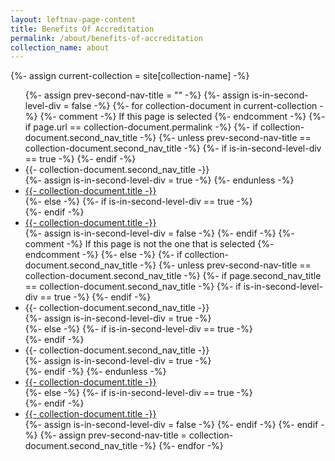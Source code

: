 ```yaml
---
layout: leftnav-page-content
title: Benefits Of Accreditation
permalink: /about/benefits-of-accreditation
collection_name: about
---
```


{%- assign current-collection = site[collection-name] -%}
<ul class="bp-menu-list">
  {%- assign prev-second-nav-title = "" -%}
  {%- assign is-in-second-level-div = false -%}
  {%- for collection-document in current-collection -%}
    {%- comment -%} If this page is selected {%- endcomment -%}
    {%- if page.url == collection-document.permalink -%}
      {%- if collection-document.second_nav_title -%}
        {%- unless prev-second-nav-title == collection-document.second_nav_title -%}
          {%- if is-in-second-level-div == true -%}
            </div>
          {%- endif -%}
          <li class="is-active second-level-nav-header"><a class="is-active second-level-nav-header">{{- collection-document.second_nav_title -}}<i class="sgds-icon sgds-icon-chevron-up is-pulled-right is-size-4" aria-hidden="true"></i></a></li>
          <div class="second-level-nav-div">
          {%- assign is-in-second-level-div = true -%}
        {%- endunless -%}
        <li><a class="is-active second-level-nav-item padding--top--none" href="{{- site.baseurl -}}{{- collection-document.permalink -}}">{{- collection-document.title -}}</a></li>
      {%- else -%}
        {%- if is-in-second-level-div == true -%}
          </div>
        {%- endif -%}
        <li><a class="is-active" href="{{- site.baseurl -}}{{- collection-document.permalink -}}">{{- collection-document.title -}}</a></li>
        {%- assign is-in-second-level-div = false -%}
      {%- endif -%}
      {%- comment -%} If this page is not the one that is selected {%- endcomment -%}
      {%- else -%}
        {%- if collection-document.second_nav_title -%}
          {%- unless prev-second-nav-title == collection-document.second_nav_title -%}
            {%- if page.second_nav_title == collection-document.second_nav_title -%}
              {%- if is-in-second-level-div == true -%}
                  </div>
              {%- endif -%}
              <li class="is-active second-level-nav-header"><a class="is-active second-level-nav-header">{{- collection-document.second_nav_title -}}<i class="sgds-icon sgds-icon-chevron-up is-pulled-right is-size-4" aria-hidden="true"></i></a></li>
              {%- assign is-in-second-level-div = true -%}
                <div class="second-level-nav-div">
            {%- else -%}
              {%- if is-in-second-level-div == true -%}
                </div>
              {%- endif -%}
              <li class="second-level-nav-header"><a class="second-level-nav-header">{{- collection-document.second_nav_title -}}<i class="sgds-icon sgds-icon-chevron-down is-pulled-right is-size-4" aria-hidden="true"></i></a></li>
              {%- assign is-in-second-level-div = true -%}
              <div class="second-level-nav-div is-hidden">
            {%- endif -%}
          {%- endunless -%}
          <li><a class="second-level-nav-item padding--top--none" href="{{- site.baseurl -}}{{- collection-document.permalink -}}">{{- collection-document.title -}}</a></li>
        {%- else -%}
          {%- if is-in-second-level-div == true -%}
            </div>
          {%- endif -%}
          <li><a href="{{- site.baseurl -}}{{- collection-document.permalink -}}">{{- collection-document.title -}}</a></li>
          {%- assign is-in-second-level-div = false -%}
        {%- endif -%}
    {%- endif -%}
    {%- assign prev-second-nav-title = collection-document.second_nav_title -%}
  {%- endfor -%}
</ul>

